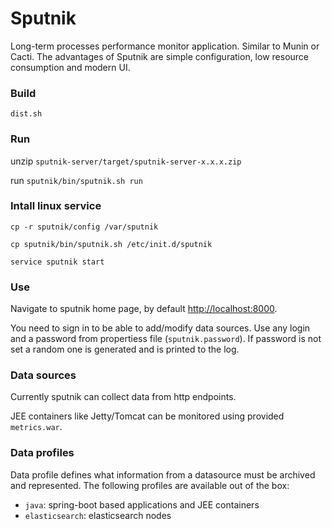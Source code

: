 # Sputnik

Long-term processes performance monitor application. Similar to Munin or Cacti. The advantages of Sputnik are simple configuration, low resource consumption and modern UI.

### Build
 
`dist.sh`

### Run

unzip `sputnik-server/target/sputnik-server-x.x.x.zip`

run `sputnik/bin/sputnik.sh run`

###  Intall linux service

`cp -r sputnik/config /var/sputnik`

`cp sputnik/bin/sputnik.sh /etc/init.d/sputnik`

`service sputnik start`

### Use

Navigate to sputnik home page, by default [http://localhost:8000](http://localhost:8000).
 
You need to sign in to be able to add/modify data sources. Use any login and a password from propertiess file (`sputnik.password`). If password is not set a random one is generated and is printed to the log.
 
### Data sources

Currently sputnik can collect data from http endpoints. 

JEE containers like Jetty/Tomcat can be monitored using provided `metrics.war`.
 
### Data profiles
 
Data profile defines what information from a datasource must be archived and represented. The following profiles are available out of the box:
  * `java`: spring-boot based applications and JEE containers
  * `elasticsearch`: elasticsearch nodes 